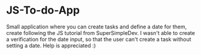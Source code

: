 # JS-To-do-App

Small application where you can create tasks and define a date for them, create following the JS tutorial from SuperSimpleDev. I wasn't able to create a verification for the date input, so that the user can't create a task without setting a date. Help is appreciated :)
